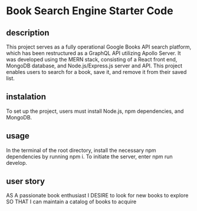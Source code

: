 # Book Search Engine Starter Code


## description 

This project serves as a fully operational Google Books API search platform, which has been restructured as a GraphQL API utilizing Apollo Server. It was developed using the MERN stack, consisting of a React front end, MongoDB database, and Node.js/Express.js server and API.
This project enables users to search for a book, save it, and remove it from their saved list.


## instalation 
To set up the project, users must install Node.js, npm dependencies, and MongoDB.

## usage 
In the terminal of the root directory, install the necessary npm dependencies by running npm i.
To initiate the server, enter npm run develop.

## user story 
AS A passionate book enthusiast
I DESIRE to look for new books to explore
SO THAT I can maintain a catalog of books to acquire